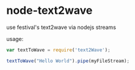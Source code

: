 # node-text2wave
use festival's text2wave via nodejs streams

usage:
```javascript
var textToWave = require('text2Wave');

textToWave("Hello World").pipe(myFileStream);
```
